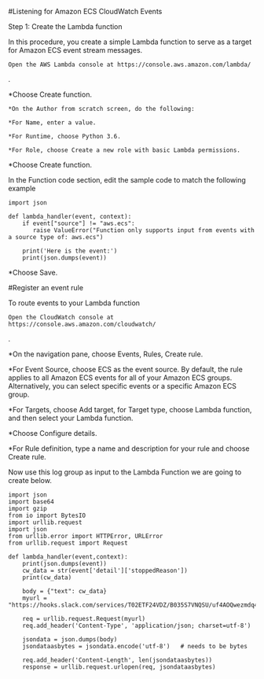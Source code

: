#Listening for Amazon ECS CloudWatch Events

Step 1: Create the Lambda function

In this procedure, you create a simple Lambda function to serve as a target for Amazon ECS event stream messages.

    Open the AWS Lambda console at https://console.aws.amazon.com/lambda/

.

*Choose Create function.

    *On the Author from scratch screen, do the following:

    *For Name, enter a value.

    *For Runtime, choose Python 3.6.

    *For Role, choose Create a new role with basic Lambda permissions.

*Choose Create function.

In the Function code section, edit the sample code to match the following example

```
import json

def lambda_handler(event, context):
    if event["source"] != "aws.ecs":
       raise ValueError("Function only supports input from events with a source type of: aws.ecs")
       
    print('Here is the event:')
    print(json.dumps(event))
```



*Choose Save.

#Register an event rule

To route events to your Lambda function

    Open the CloudWatch console at https://console.aws.amazon.com/cloudwatch/

.

*On the navigation pane, choose Events, Rules, Create rule.

 *For Event Source, choose ECS as the event source. By default, the rule applies to all Amazon ECS events for all of your Amazon ECS groups. Alternatively, you can select specific events or a specific Amazon ECS group.

 *For Targets, choose Add target, for Target type, choose Lambda function, and then select your Lambda function.

 *Choose Configure details.

 *For Rule definition, type a name and description for your rule and choose Create rule.


Now use this log group as input to the Lambda Function we are going to create below.


```
import json
import base64
import gzip
from io import BytesIO
import urllib.request
import json
from urllib.error import HTTPError, URLError
from urllib.request import Request

def lambda_handler(event,context):
    print(json.dumps(event))
    cw_data = str(event['detail']['stoppedReason'])
    print(cw_data)

    body = {"text": cw_data}
    myurl = "https://hooks.slack.com/services/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"

    req = urllib.request.Request(myurl)
    req.add_header('Content-Type', 'application/json; charset=utf-8')

    jsondata = json.dumps(body)
    jsondataasbytes = jsondata.encode('utf-8')   # needs to be bytes

    req.add_header('Content-Length', len(jsondataasbytes))
    response = urllib.request.urlopen(req, jsondataasbytes)
```
